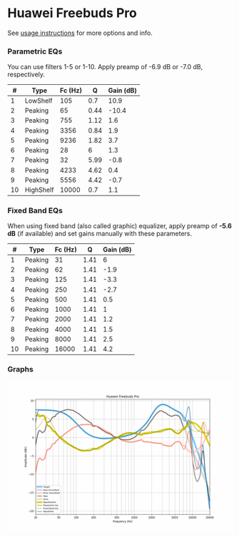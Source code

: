 # Huawei Freebuds Pro
See [usage instructions](https://github.com/jaakkopasanen/AutoEq#usage) for more options and info.

### Parametric EQs
You can use filters 1-5 or 1-10. Apply preamp of -6.9 dB or -7.0 dB, respectively.

|   # | Type      |   Fc (Hz) |    Q |   Gain (dB) |
|-----|-----------|-----------|------|-------------|
|   1 | LowShelf  |       105 | 0.7  |        10.9 |
|   2 | Peaking   |        65 | 0.44 |       -10.4 |
|   3 | Peaking   |       755 | 1.12 |         1.6 |
|   4 | Peaking   |      3356 | 0.84 |         1.9 |
|   5 | Peaking   |      9236 | 1.82 |         3.7 |
|   6 | Peaking   |        28 | 6    |         1.3 |
|   7 | Peaking   |        32 | 5.99 |        -0.8 |
|   8 | Peaking   |      4233 | 4.62 |         0.4 |
|   9 | Peaking   |      5556 | 4.42 |        -0.7 |
|  10 | HighShelf |     10000 | 0.7  |         1.1 |

### Fixed Band EQs
When using fixed band (also called graphic) equalizer, apply preamp of **-5.6 dB** (if available) and set gains manually with these parameters.

|   # | Type    |   Fc (Hz) |    Q |   Gain (dB) |
|-----|---------|-----------|------|-------------|
|   1 | Peaking |        31 | 1.41 |         6   |
|   2 | Peaking |        62 | 1.41 |        -1.9 |
|   3 | Peaking |       125 | 1.41 |        -3.3 |
|   4 | Peaking |       250 | 1.41 |        -2.7 |
|   5 | Peaking |       500 | 1.41 |         0.5 |
|   6 | Peaking |      1000 | 1.41 |         1   |
|   7 | Peaking |      2000 | 1.41 |         1.2 |
|   8 | Peaking |      4000 | 1.41 |         1.5 |
|   9 | Peaking |      8000 | 1.41 |         2.5 |
|  10 | Peaking |     16000 | 1.41 |         4.2 |

### Graphs
![](./Huawei%20Freebuds%20Pro.png)
